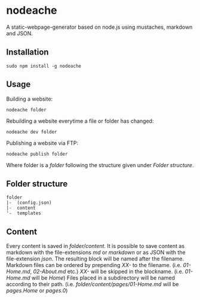 nodeache
========

A static-webpage-generator based on node.js using mustaches, markdown and JSON.

Installation
------------

    sudo npm install -g nodeache
    
Usage
-----

Building a website:

    nodeache folder
    
Rebuilding a website everytime a file or folder has changed:

    nodeache dev folder
    
Publishing a website via FTP:

    nodeache publish folder
    
Where folder is a *folder* following the structure given under *Folder structure*.

Folder structure
----------------

    folder
    |-  (config.json)
    |-  content
    '-  templates
    
Content
-------

Every content is saved in *folder/content*. It is possible to save content as markdown with the file-extensions *md* or *markdown* or as JSON with the file-extension *json*.
The resulting block will be named after the filename.
Markdown files can be ordered by prepending *XX-* to the filename. (i.e. *01-Home.md*, *02-About.md* etc.) *XX-* will be skipped in the blockname. (i.e. *01-Home.md* will be *Home*)
Files placed in a subdirectory will be named according to their path. (i.e. *folder/content/pages/01-Home.md* will be *pages.Home* or *pages.0*)
